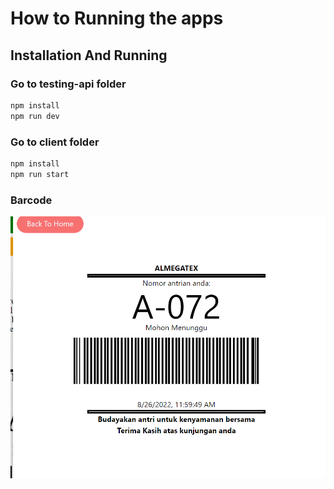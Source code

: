 # How to Running the apps



## Installation And Running

### Go to testing-api folder
```bash
npm install
npm run dev
```


### Go to client folder
```bash
npm install
npm run start
```

### Barcode
![alt text](https://github.com/joshuaautawi/customer-queue-management/blob/master/barcode.png?raw=true)

